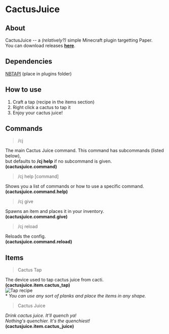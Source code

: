 # CactusJuice

## About

CactusJuice -- a _(relatively?)_ simple Minecraft plugin targetting Paper. \
You can download releases [**here**](https://github.com/luc1dIy/CactusJuice/releases/).

## Dependencies

[NBTAPI](https://www.spigotmc.org/resources/nbt-api.7939/) (place in plugins folder)

## How to use

1. Craft a tap (recipe in the items section)
2. Right click a cactus to tap it
3. Enjoy your cactus juice!

## Commands

>/cj

The main Cactus Juice command. This command has subcommands (listed below), \
but defaults to **/cj help** if no subcommand is given. \
**(cactusjuice.command)**

>/cj help [command]

Shows you a list of commands or how to use a specific command. \
**(cactusjuice.command.help)**

>/cj give <item>

Spawns an item and places it in your inventory. \
**(cactusjuice.command.give)**

>/cj reload

Reloads the config. \
**(cactusjuice.command.reload)**

## Items

>Cactus Tap

The device used to tap cactus juice from cacti. \
**(cactusjuice.item.cactus_tap)** \
![Tap recipe](https://i.imgur.com/TVTTiLo.png) \
\* *You can use any sort of planks and place the items in any shape.*

>Cactus Juice

*Drink cactus juice. It'll quench ya!* \
*Nothing's quenchier. It's the quenchiest!* \
**(cactusjuice.item.cactus_juice)**
